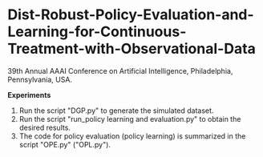 # Dist-Robust-Policy-Evaluation-and-Learning-for-Continuous-Treatment-with-Observational-Data

39th Annual AAAI Conference on Artificial Intelligence, Philadelphia, Pennsylvania, USA.

**Experiments**
1. Run the script "DGP.py" to generate the simulated dataset.
2. Run the script "run_policy learning and evaluation.py" to obtain the desired results.
3. The code for policy evaluation (policy learning) is summarized in the script "OPE.py" ("OPL.py").
